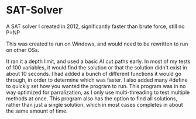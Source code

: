 # SAT-Solver
A SAT solver I created in 2012, significantly faster than brute force, still no P=NP

This was created to run on Windows, and would need to be rewritten to run on other OSs. 

It ran it a depth limit, and used a basic AI cut paths early.
In most of my tests of 100 variables, it would find the solution or that the solution didn't exist in about 10 seconds. 
I had added a bunch of different functions it would go through, in order to determine which was faster.
I also added many #define to quickly set how you wanted the program to run.
This program was in no way optimized for parralization, as I only use multi-threading to test multiple methods at once.
This program also has the option to find all solutions, rather than just a single solution, which in most cases completes in about the same amount of time.
